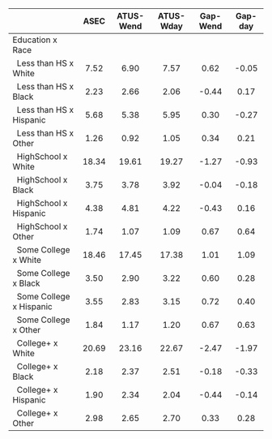 
|                      |         ASEC |    ATUS-Wend |    ATUS-Wday |     Gap-Wend |      Gap-day |
| -------------------- | :----------: | :----------: | :----------: | :----------: | :----------: |
| Education x Race     |              |              |              |              |              |
| &nbsp;&nbsp;Less than HS x White |         7.52 |         6.90 |         7.57 |         0.62 |        -0.05 |
| &nbsp;&nbsp;Less than HS x Black |         2.23 |         2.66 |         2.06 |        -0.44 |         0.17 |
| &nbsp;&nbsp;Less than HS x Hispanic |         5.68 |         5.38 |         5.95 |         0.30 |        -0.27 |
| &nbsp;&nbsp;Less than HS x Other |         1.26 |         0.92 |         1.05 |         0.34 |         0.21 |
| &nbsp;&nbsp;HighSchool x White |        18.34 |        19.61 |        19.27 |        -1.27 |        -0.93 |
| &nbsp;&nbsp;HighSchool x Black |         3.75 |         3.78 |         3.92 |        -0.04 |        -0.18 |
| &nbsp;&nbsp;HighSchool x Hispanic |         4.38 |         4.81 |         4.22 |        -0.43 |         0.16 |
| &nbsp;&nbsp;HighSchool x Other |         1.74 |         1.07 |         1.09 |         0.67 |         0.64 |
| &nbsp;&nbsp;Some College x White |        18.46 |        17.45 |        17.38 |         1.01 |         1.09 |
| &nbsp;&nbsp;Some College x Black |         3.50 |         2.90 |         3.22 |         0.60 |         0.28 |
| &nbsp;&nbsp;Some College x Hispanic |         3.55 |         2.83 |         3.15 |         0.72 |         0.40 |
| &nbsp;&nbsp;Some College x Other |         1.84 |         1.17 |         1.20 |         0.67 |         0.63 |
| &nbsp;&nbsp;College+ x White |        20.69 |        23.16 |        22.67 |        -2.47 |        -1.97 |
| &nbsp;&nbsp;College+ x Black |         2.18 |         2.37 |         2.51 |        -0.18 |        -0.33 |
| &nbsp;&nbsp;College+ x Hispanic |         1.90 |         2.34 |         2.04 |        -0.44 |        -0.14 |
| &nbsp;&nbsp;College+ x Other |         2.98 |         2.65 |         2.70 |         0.33 |         0.28 |

